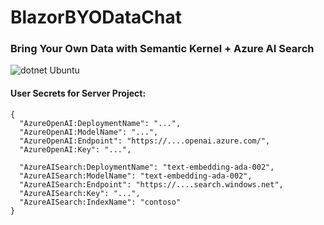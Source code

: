 # BlazorBYODataChat
### Bring Your Own Data with Semantic Kernel + Azure AI Search ###
 
![dotnet Ubuntu](https://github.com/aherrick/BlazorBYODataChat/actions/workflows/dotnet.yml/badge.svg)

#### User Secrets for Server Project: ####

```
{
  "AzureOpenAI:DeploymentName": "...",
  "AzureOpenAI:ModelName": "...",
  "AzureOpenAI:Endpoint": "https://....openai.azure.com/",
  "AzureOpenAI:Key": "...",

  "AzureAISearch:DeploymentName": "text-embedding-ada-002",
  "AzureAISearch:ModelName": "text-embedding-ada-002",
  "AzureAISearch:Endpoint": "https://....search.windows.net",
  "AzureAISearch:Key": "...",
  "AzureAISearch:IndexName": "contoso"
}
```
